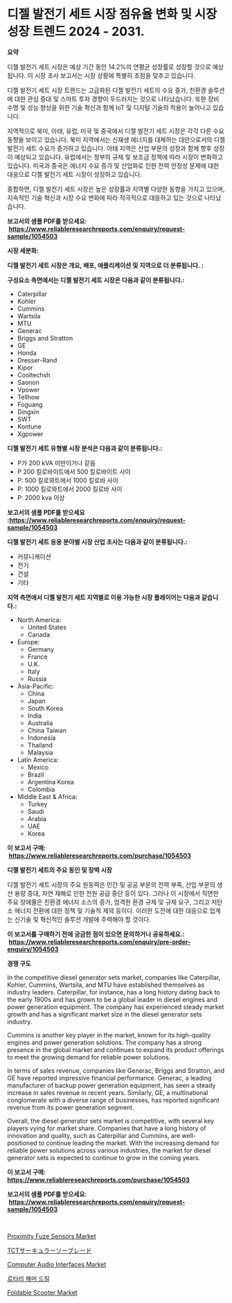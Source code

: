 <p><h1>디젤 발전기 세트 시장 점유율 변화 및 시장 성장 트렌드 2024 - 2031.</h1></p><p><strong>요약</strong></p>
<p><p>디젤 발전기 세트 시장은 예상 기간 동안 14.2%의 연평균 성장률로 성장할 것으로 예상됩니다. 이 시장 조사 보고서는 시장 상황에 특별히 초점을 맞추고 있습니다. </p><p>디젤 발전기 세트 시장 트렌드는 고급화된 디젤 발전기 세트의 수요 증가, 친환경 솔루션에 대한 관심 증대 및 스마트 투자 경향이 두드러지는 것으로 나타났습니다. 또한 장비 수명 및 성능 향상을 위한 기술 혁신과 함께 IoT 및 디지털 기술의 적용이 늘어나고 있습니다.</p><p>지역적으로 북미, 아태, 유럽, 미국 및 중국에서 디젤 발전기 세트 시장은 각각 다른 수요 동향을 보이고 있습니다. 북미 지역에서는 신재생 에너지를 대체하는 대안으로서의 디젤 발전기 세트 수요가 증가하고 있습니다. 아태 지역은 산업 부문의 성장과 함께 향후 성장이 예상되고 있습니다. 유럽에서는 정부의 규제 및 보조금 정책에 따라 시장이 변화하고 있습니다. 미국과 중국은 에너지 수요 증가 및 산업화로 인한 전력 안정성 문제에 대한 대응으로 디젤 발전기 세트 시장이 성장하고 있습니다.</p><p>종합하면, 디젤 발전기 세트 시장은 높은 성장률과 지역별 다양한 동향을 가지고 있으며, 지속적인 기술 혁신과 시장 수요 변화에 따라 적극적으로 대응하고 있는 것으로 나타났습니다.</p></p>
<p><strong>보고서의 샘플 PDF를 받으세요: &nbsp;<a href="https://www.reliableresearchreports.com/enquiry/request-sample/1054503">https://www.reliableresearchreports.com/enquiry/request-sample/1054503</a></strong></p>
<p><strong>시장 세분화:</strong></p>
<p><strong> 디젤 발전기 세트 시장은 개요, 배포, 애플리케이션 및 지역으로 더 분류됩니다. :</strong></p>
<p><strong>구성요소 측면에서는 디젤 발전기 세트 시장은 다음과 같이 분류됩니다.:</strong></p>
<p><ul><li>Caterpillar</li><li>Kohler</li><li>Cummins</li><li>Wartsila</li><li>MTU</li><li>Generac</li><li>Briggs and Stratton</li><li>GE</li><li>Honda</li><li>Dresser-Rand</li><li>Kipor</li><li>Cooltechsh</li><li>Saonon</li><li>Vpower</li><li>Tellhow</li><li>Foguang</li><li>Dingxin</li><li>SWT</li><li>Kontune</li><li>Xgpower</li></ul></p>
<p><strong> 디젤 발전기 세트 유형별 시장 분석은 다음과 같이 분류됩니다.:</strong></p>
<p><ul><li>P가 200 kVA 미만이거나 같음</li><li>P 200 킬로바이트에서 500 킬로바이트 사이</li><li>P: 500 킬로와트에서 1000 킬로바 사이</li><li>P: 1000 킬로와트에서 2000 킬로바 사이</li><li>P: 2000 kva 이상</li></ul></p>
<p><strong>보고서의 샘플 PDF를 받으세요 :<a href="https://www.reliableresearchreports.com/enquiry/request-sample/1054503">https://www.reliableresearchreports.com/enquiry/request-sample/1054503</a></strong></p>
<p><strong> 디젤 발전기 세트 응용 분야별 시장 산업 조사는 다음과 같이 분류됩니다.:</strong></p>
<p><ul><li>커뮤니케이션</li><li>전기</li><li>건설</li><li>기타</li></ul></p>
<p><strong>지역 측면에서 디젤 발전기 세트 지역별로 이용 가능한 시장 플레이어는 다음과 같습니다.:</strong></p>
<p><ul>
    <li>
        North America:
        <ul>
            <li>United States</li>
            <li>Canada</li>
        </ul>
    </li>
    <li>
        Europe:
        <ul>
            <li>Germany</li>
            <li>France</li>
            <li>U.K.</li>
            <li>Italy</li>
            <li>Russia</li>
        </ul>
    </li>
    <li>
        Asia-Pacific:
        <ul>
            <li>China</li>
            <li>Japan</li>
            <li>South Korea</li>
            <li>India</li>
            <li>Australia</li>
            <li>China Taiwan</li>
            <li>Indonesia</li>
            <li>Thailand</li>
            <li>Malaysia</li>
        </ul>
    </li>
    <li>
        Latin America:
        <ul>
            <li>Mexico</li>
            <li>Brazil</li>
            <li>Argentina Korea</li>
            <li>Colombia</li>
        </ul>
    </li>
    <li>
        Middle East & Africa:
        <ul>
            <li>Turkey</li>
            <li>Saudi</li>
            <li>Arabia</li>
            <li>UAE</li>
            <li>Korea</li>
        </ul>
    </li>
    </ul></p>
<p><strong>이 보고서 구매: &nbsp;<a href="https://www.reliableresearchreports.com/purchase/1054503">https://www.reliableresearchreports.com/purchase/1054503</a></strong></p>
<p><strong>디젤 발전기 세트의 주요 동인 및 장벽 시장</strong></p>
<p><p>디젤 발전기 세트 시장의 주요 원동력은 민간 및 공공 부문의 전력 부족, 산업 부문의 생산 용량 증대, 자연 재해로 인한 전원 공급 중단 등이 있다. 그러나 이 시장에서 직면한 주요 장애물은 친환경 에너지 소스의 증가, 엄격한 환경 규제 및 규제 요구, 그리고 저탄소 에너지 전환에 대한 정책 및 기술적 제약 등이다. 이러한 도전에 대한 대응으로 업계는 신기술 및 혁신적인 솔루션 개발에 주력해야 할 것이다.</p></p>
<p><strong>이 보고서를 구매하기 전에 궁금한 점이 있으면 문의하거나 공유하세요.: &nbsp;<a href="https://www.reliableresearchreports.com/enquiry/pre-order-enquiry/1054503">https://www.reliableresearchreports.com/enquiry/pre-order-enquiry/1054503</a></strong></p>
<p><strong>경쟁 구도</strong></p>
<p><p>In the competitive diesel generator sets market, companies like Caterpillar, Kohler, Cummins, Wartsila, and MTU have established themselves as industry leaders. Caterpillar, for instance, has a long history dating back to the early 1900s and has grown to be a global leader in diesel engines and power generation equipment. The company has experienced steady market growth and has a significant market size in the diesel generator sets industry.</p><p>Cummins is another key player in the market, known for its high-quality engines and power generation solutions. The company has a strong presence in the global market and continues to expand its product offerings to meet the growing demand for reliable power solutions.</p><p>In terms of sales revenue, companies like Generac, Briggs and Stratton, and GE have reported impressive financial performance. Generac, a leading manufacturer of backup power generation equipment, has seen a steady increase in sales revenue in recent years. Similarly, GE, a multinational conglomerate with a diverse range of businesses, has reported significant revenue from its power generation segment.</p><p>Overall, the diesel generator sets market is competitive, with several key players vying for market share. Companies that have a long history of innovation and quality, such as Caterpillar and Cummins, are well-positioned to continue leading the market. With the increasing demand for reliable power solutions across various industries, the market for diesel generator sets is expected to continue to grow in the coming years.</p></p>
<p><strong>이 보고서 구매: &nbsp; <a href="https://www.reliableresearchreports.com/purchase/1054503">https://www.reliableresearchreports.com/purchase/1054503</a></strong></p>
<p><strong>보고서의 샘플 PDF를 받으세요: &nbsp;<a href="https://www.reliableresearchreports.com/enquiry/request-sample/1054503">https://www.reliableresearchreports.com/enquiry/request-sample/1054503</a></strong><strong></strong></p>
<p>&nbsp;</p>
<p><p><a href="https://view.publitas.com/reportprime-1/proximity-fuze-sensors-market-furnish-information-about-market-size-market-share-market-dynamics-and-projections-spanning-from-2024-to-2031/">Proximity Fuze Sensors Market</a></p><p><a href="https://github.com/jkjreqjscoxx7/Market-Research-Report-List-1/blob/main/5380522188411.md">TCTサーキュラーソーブレード</a></p><p><a href="https://view.publitas.com/reportprime-1/computer-audio-interfaces-market-size-share-trends-analysis-report-by-application-regional-outlook-competitive-strategies-and-segment-forecasts-2024-2031/">Computer Audio Interfaces Market</a></p><p><a href="https://github.com/nuekbpymrrz5/Market-Research-Report-List-1/blob/main/2171384188256.md">로타리 해머 드릴</a></p><p><a href="https://github.com/yoshih12/Market-Research-Report-List-2/blob/main/foldable-scooter-market.md">Foldable Scooter Market</a></p></p>